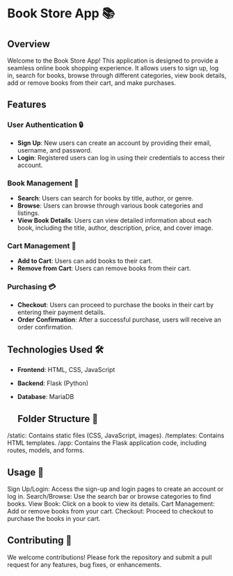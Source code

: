 # Book Store App 📚

## Overview

Welcome to the Book Store App! This application is designed to provide a seamless online book shopping experience. It allows users to sign up, log in, search for books, browse through different categories, view book details, add or remove books from their cart, and make purchases.

## Features

### User Authentication 🔒
- **Sign Up**: New users can create an account by providing their email, username, and password.
- **Login**: Registered users can log in using their credentials to access their account.

### Book Management 📖
- **Search**: Users can search for books by title, author, or genre.
- **Browse**: Users can browse through various book categories and listings.
- **View Book Details**: Users can view detailed information about each book, including the title, author, description, price, and cover image.

### Cart Management 🛒
- **Add to Cart**: Users can add books to their cart.
- **Remove from Cart**: Users can remove books from their cart.

### Purchasing 💳
- **Checkout**: Users can proceed to purchase the books in their cart by entering their payment details.
- **Order Confirmation**: After a successful purchase, users will receive an order confirmation.

## Technologies Used 🛠️

- **Frontend**: HTML, CSS, JavaScript
- **Backend**: Flask (Python)
- **Database**: MariaDB

  ## Folder Structure 📂
/static: Contains static files (CSS, JavaScript, images).
/templates: Contains HTML templates.
/app: Contains the Flask application code, including routes, models, and forms.
## Usage 🚀
Sign Up/Login: Access the sign-up and login pages to create an account or log in.
Search/Browse: Use the search bar or browse categories to find books.
View Book: Click on a book to view its details.
Cart Management: Add or remove books from your cart.
Checkout: Proceed to checkout to purchase the books in your cart.
## Contributing 🤝
We welcome contributions! Please fork the repository and submit a pull request for any features, bug fixes, or enhancements.
